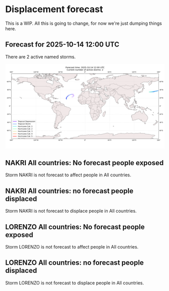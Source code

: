 # Displacement forecast

This is a WIP. All this is going to change, for now we're just dumping things here.

## Forecast for 2025-10-14 12:00 UTC

There are 2 active named storms.

![Active storm ensemble tracks](ECMWF_TC_tracks_20251014120000.png)


## NAKRI All countries: No forecast people exposed

Storm NAKRI is not forecast to affect people in All countries.


## NAKRI All countries: no forecast people displaced

Storm NAKRI is not forecast to displace people in All countries.


## LORENZO All countries: No forecast people exposed

Storm LORENZO is not forecast to affect people in All countries.


## LORENZO All countries: no forecast people displaced

Storm LORENZO is not forecast to displace people in All countries.


